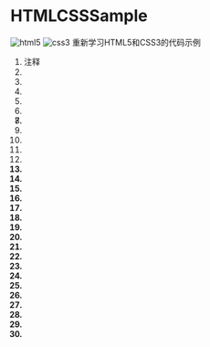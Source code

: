 # HTMLCSSSample
![html5](http://www.runoob.com/wp-content/uploads/2013/07/pic_html5.gif)
![css3](https://imgsa.baidu.com/baike/c0%3Dbaike72%2C5%2C5%2C72%2C24/sign=c1bd269965d0f703f2bf9d8e69933a58/95eef01f3a292df5ab50dc9bbb315c6035a873a8.jpg)
重新学习HTML5和CSS3的代码示例

1. <!-- ... --> 注释
2. <!DOCTYPE>
3. <a>
4. <abbr>
5. <acronym>
6. <address>
7. <applet>
8. <area>
9. <article>
10. <aside>
11. <audio>
12. <b>
13. <base>
14. <basefont>
15. <bdi>
16. <bdo>
17. 
18. 
19. 
20. 
21. 
22. 
23. 
24. 
25. 
26. 
27. 
28. 
29. 
30. 